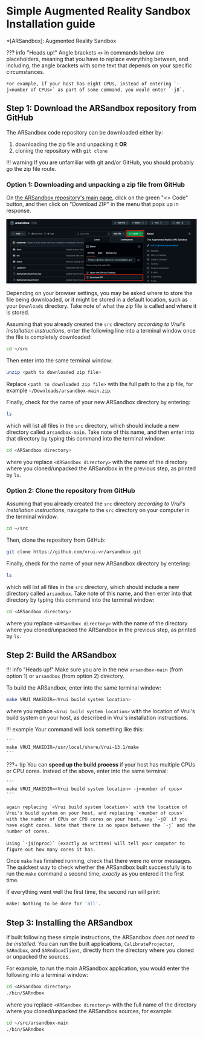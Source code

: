 # Simple Augmented Reality Sandbox Installation guide

<!-- define abbreviations -->
*[ARSandbox]: Augmented Reality Sandbox

<!-- In the following, when asked to enter something into a terminal, each
line you are supposed to enter starts with a `$` denoting the
terminal's command prompt. Do *not* enter that `$`, but enter
everything that follows, and end each line by pressing the Enter key. -->

??? info "Heads up!"
    Angle brackets `<>` in commands below are placeholders, meaning that you have to replace everything between, and including, the angle brackets with some text that depends on your specific circumstances.

    For example, if your host has eight CPUs, instead of entering `-j<number of CPUs>` as part of some command, you would enter `-j8`.

## Step 1: Download the ARSandbox repository from GitHub

The ARSandbox code repository can be downloaded either by:

1. downloading the zip file and unpacking it **OR**
2. cloning the repository with `git clone`

!!! warning
    If you are unfamiliar with git and/or GitHub, you should probably go the zip file route.

### Option 1: Downloading and unpacking a zip file from GitHub

On [the ARSandbox repository's main page](https://github.com/vrui-vr/arsandbox), click on the green "<> Code" button, and then click on "Download ZIP" in the menu that pops up in response.

![Downloading a ZIP from a GitHub repo](download_zip.png)

Depending on your browser settings, you may be asked where to store the file being downloaded, or it might be stored in a default location, such as your `Downloads` directory. Take note of what the zip file is called and where it is stored.

Assuming that you already created the `src` directory *according to Vrui's installation instructions*, enter the following line into a terminal window once the file is completely downloaded:

```sh
cd ~/src
```

Then enter into the same terminal window:

```sh
unzip <path to downloaded zip file>
```

Replace `<path to downloaded zip file>` with the full path to the zip file, for example `~/Downloads/arsandbox-main.zip`.

Finally, check for the name of your new ARSandbox directory by entering:

```sh
ls
```

which will list all files in the `src` directory, which should include a new directory called `arsandbox-main`. Take note of this name, and then enter into that directory by typing this command into the terminal window:

```sh
cd <ARSandbox directory>
```

where you replace `<ARSandbox directory>` with the name of the directory where you cloned/unpacked the ARSandbox in the previous step, as printed by `ls`.

### Option 2: Clone the repository from GitHub

Assuming that you already created the `src` directory *according to Vrui's installation instructions*, navigate to the `src` directory on your computer in the terminal window.

```sh
cd ~/src
```

Then, clone the repository from GitHub:

```sh
git clone https://github.com/vrui-vr/arsandbox.git
```

Finally, check for the name of your new ARSandbox directory by entering:

```sh
ls
```

which will list all files in the `src` directory, which should include a new directory called `arsandbox`. Take note of this name, and then enter into that directory by typing this command into the terminal window:

```sh
cd <ARSandbox directory>
```

where you replace `<ARSandbox directory>` with the name of the directory where you cloned/unpacked the ARSandbox in the previous step, as printed by `ls`.

## Step 2: Build the ARSandbox

!!! info "Heads up!"
    Make sure you are in the new `arsandbox-main` (from option 1) or `arsandbox` (from option 2) directory.

To build the ARSandbox, enter into the same terminal window:

```sh
make VRUI_MAKEDIR=<Vrui build system location>
```

where you replace `<Vrui build system location>` with the location of Vrui's build system on your host, as described in Vrui's installation instructions.

!!! example
    Your command will look something like this:

    ```
    make VRUI_MAKEDIR=/usr/local/share/Vrui-13.1/make
    ```

???+ tip
    You can **speed up the build process** if your host has multiple CPUs or CPU cores. Instead of the above, enter into the same terminal:

    ```
    make VRUI_MAKEDIR=<Vrui build system location> -j<number of cpus>
    ```

    again replacing `<Vrui build system location>` with the location of Vrui's build system on your host, and replacing `<number of cpus>` with the number of CPUs or CPU cores on your host, say `-j8` if you have eight cores. Note that there is no space between the `-j` and the number of cores.

    Using `-j$(nproc)` (exactly as written) will tell your computer to figure out how many cores it has.


Once `make` has finished running, check that there were no error messages. The quickest way to check whether the ARSandbox built successfully is to run the `make` command a second time, *exactly* as you entered it the first time.

If everything went well the first time, the second run will print:

```sh
make: Nothing to be done for 'all'.
```

<!-- !!! tip
    The easiest way to repeat a previous command is to press the "cursor up" key until the command appears on the command line, then press the Enter key. -->

## Step 3: Installing the ARSandbox

If built following these simple instructions, the ARSandbox *does not need to be installed.* You can run the built applications, `CalibrateProjector`, `SARndbox`, and `SARndboxClient`, directly from the directory where you cloned or unpacked the sources.

For example, to run the main ARSandbox application, you would enter the following into a terminal window:

```sh
cd <ARSandbox directory>
./bin/SARndbox
```

where you replace `<ARSandbox directory>` with the full name of the directory where you cloned/unpacked the ARSandbox sources, for example:

```sh
cd ~/src/arsandbox-main
./bin/SARndbox
```